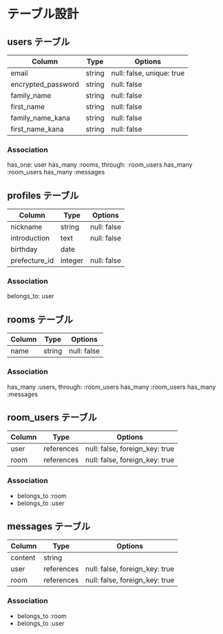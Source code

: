 # テーブル設計

## users テーブル
| Column                 | Type       | Options                    |
| ---------------------- | ---------- | -------------------------- |
| email                  | string     | null: false, unique: true  |
| encrypted_password     | string     | null: false                |
| family_name            | string     | null: false                |
| first_name             | string     | null: false                |
| family_name_kana       | string     | null: false                |
| first_name_kana        | string     | null: false                |
### Association
has_one: user
has_many :rooms, through: :room_users
has_many :room_users
has_many :messages

## profiles テーブル
| Column                 | Type       | Options                    |
| ---------------------- | ---------- | -------------------------- |
| nickname               | string     | null: false                |
| introduction           | text       | null: false                |
| birthday               | date       |                            |
| prefecture_id          | integer    | null: false                |
### Association
belongs_to: user

## rooms テーブル
| Column | Type   | Options     |
| ------ | ------ | ----------- |
| name   | string | null: false |
### Association
has_many :users, through: :room_users
has_many :room_users
has_many :messages

## room_users テーブル
| Column | Type       | Options                        |
| ------ | ---------- | ------------------------------ |
| user   | references | null: false, foreign_key: true |
| room   | references | null: false, foreign_key: true |
### Association
- belongs_to :room
- belongs_to :user

## messages テーブル
| Column  | Type       | Options                        |
| ------- | ---------- | ------------------------------ |
| content | string     |                                |
| user    | references | null: false, foreign_key: true |
| room    | references | null: false, foreign_key: true |
### Association
- belongs_to :room
- belongs_to :user
